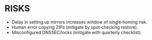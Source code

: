 # RISKS
- Delay in setting up mirrors increases window of single‑homing risk.
- Human error copying ZIPs (mitigate by spot‑checking restore).
- Misconfigured DNSSEC/locks (mitigate with quarterly checklist).
